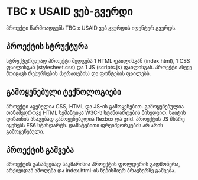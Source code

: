 # TBC x USAID ვებ-გვერდი
პროექტი წარმოადგენს TBC x USAID ვებ გვერდის იდენტურ გვერდს.
## პროექტის სტრუქტურა
სტრუქტურულად პროექტი შედგება 1 HTML ფაილისგან (index.html), 1 CSS ფაილისგან (stylesheet.css) და 1 JS (scripts.js) ფაილისგან. პროექტი ასევე მოიცავს რესურსების (სურათების) და ფონტების ფაილებს. 
## გამოყენებული ტექნოლოგიები
პროექტი აგებულია CSS, HTML და JS-ის გამოყენებით. გამოყენებულია თანამედროვე HTML სემანტიკა W3C-ს სტანდარტების მიხედვით. საიტის დიზაინის ასაგებად გამოყენებულია flexbox და grid. პროექტის JS მხარე იყენებს ES6 სტანდარტს. დამატებითი ფრეიმვორკების არ არის გამოყენებული.
## პროექტის გაშვება
პროექტის გასაშვებად საკმარისია პროექტის ფოლდერის გადმოწერა, არქივიდან ამოღება და index.html-ის ნებისმიერ ბრაუზერზე გაშვება.
